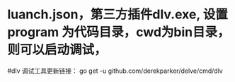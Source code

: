 # luanch.json，第三方插件dlv.exe, 设置program 为代码目录，cwd为bin目录，则可以启动调试，

#dlv 调试工具更新链接： go get -u github.com/derekparker/delve/cmd/dlv